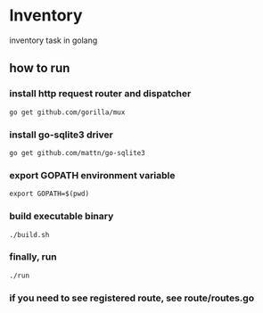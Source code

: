 # Inventory

inventory task in golang

## how to run

### install http request router and dispatcher

```
go get github.com/gorilla/mux
```

### install go-sqlite3 driver

```
go get github.com/mattn/go-sqlite3
```

### export GOPATH environment variable

```
export GOPATH=$(pwd)
```

### build executable binary

```
./build.sh
```

### finally, run

```
./run
```

### if you need to see registered route, see route/routes.go